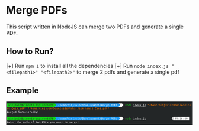 # Merge PDFs

This script written in NodeJS can merge two PDFs and generate a single PDF.

## How to Run?

[+] Run `npm i` to install all the dependencies
[+] Run `node index.js "<filepath1>" "<filepath2>"` to merge 2 pdfs and generate a single pdf

## Example

![image](images/merge-pdfs.png)